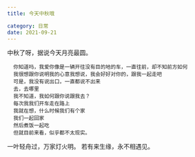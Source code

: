 ```yaml
---
title: 今天中秋哦

category: 日常
date: 2021-09-21
---
```



中秋了呀，据说今天月亮最圆。

```
  你知道吗，我爱你像是一辆开往没有目的地的车，一直往前，却不知前方如何 
  我很想跟你说明我的心意我想说，我会好好对你的，跟我一起走吧  
  可是，我没有说出口，一直都说不出来 
  去，去哪里 
  我不知道，我如何跟你说跟我去？
  每次我我们开车走在路上
  我就在想，什么时候我们有个家
  我们一起回家
  然后煮饭一起吃
  但就目前来看，似乎都不太现实。
```

一叶轻舟过，万家灯火明。
若有来生缘，永不相遇见。
